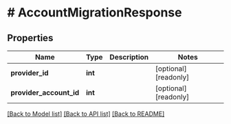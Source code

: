 # # AccountMigrationResponse

## Properties

Name | Type | Description | Notes
------------ | ------------- | ------------- | -------------
**provider_id** | **int** |  | [optional] [readonly]
**provider_account_id** | **int** |  | [optional] [readonly]

[[Back to Model list]](../../README.md#models) [[Back to API list]](../../README.md#endpoints) [[Back to README]](../../README.md)
